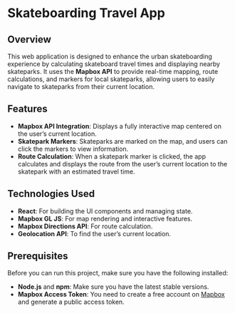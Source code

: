 # Skateboarding Travel App

## Overview
This web application is designed to enhance the urban skateboarding experience by calculating skateboard travel times and displaying nearby skateparks. It uses the **Mapbox API** to provide real-time mapping, route calculations, and markers for local skateparks, allowing users to easily navigate to skateparks from their current location.

## Features
- **Mapbox API Integration**: Displays a fully interactive map centered on the user’s current location.
- **Skatepark Markers**: Skateparks are marked on the map, and users can click the markers to view information.
- **Route Calculation**: When a skatepark marker is clicked, the app calculates and displays the route from the user’s current location to the skatepark with an estimated travel time.

## Technologies Used
- **React**: For building the UI components and managing state.
- **Mapbox GL JS**: For map rendering and interactive features.
- **Mapbox Directions API**: For route calculation.
- **Geolocation API**: To find the user’s current location.

## Prerequisites
Before you can run this project, make sure you have the following installed:
- **Node.js** and **npm**: Make sure you have the latest stable versions.
- **Mapbox Access Token**: You need to create a free account on [Mapbox](https://account.mapbox.com/) and generate a public access token.

